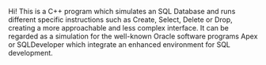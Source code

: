 Hi! This is a C++ program which simulates an SQL Database and runs different specific instructions such as Create, Select, Delete or Drop, creating a more approachable and less complex interface. It can be regarded as a simulation for the well-known Oracle software programs Apex or SQLDeveloper which integrate an enhanced environment for SQL development.
